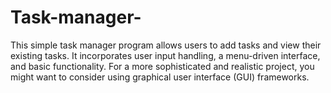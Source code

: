 # Task-manager-
This simple task manager program allows users to add tasks and view their existing tasks. It incorporates user input handling, a menu-driven interface, and basic functionality. For a more sophisticated and realistic project, you might want to consider using graphical user interface (GUI) frameworks.
